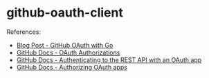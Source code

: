 # github-oauth-client
References:
* [Blog Post - GitHub OAuth with Go](https://sharmarajdaksh.github.io/blog/github-oauth-with-go)
* [GitHub Docs - OAuth Authorizations](https://docs.github.com/en/rest/apps/oauth-applications?apiVersion=2022-11-28)
* [GitHub Docs - Authenticating to the REST API with an OAuth app](https://docs.github.com/en/apps/oauth-apps/building-oauth-apps/authenticating-to-the-rest-api-with-an-oauth-app)
* [GitHub Docs - Authorizing OAuth apps](https://docs.github.com/en/apps/oauth-apps/building-oauth-apps/authorizing-oauth-apps)
